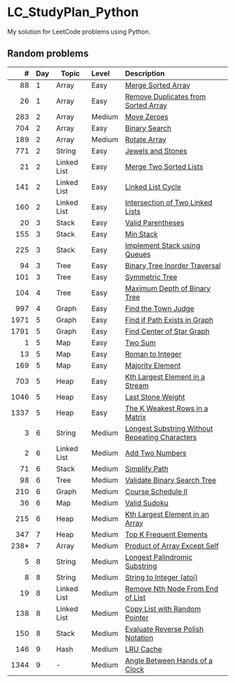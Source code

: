 # LC_StudyPlan_Python

My solution for LeetCode problems using Python.

## Random problems

|   # | Day | Topic | Level | Description
| --: | --- |  ---  |  :--  | :--
|  88 | 1 | Array | Easy  | [Merge Sorted Array](solutions/LC88.py)
|  26 | 1 | Array | Easy  | [Remove Duplicates from Sorted Array](solutions/LC26.py)
| 283 | 2 | Array | Medium | [Move Zeroes](solutions/LC283.py)
| 704 | 2 | Array | Easy   | [Binary Search](solutions/LC704.py)
| 189 | 2 | Array | Medium | [Rotate Array](solutions/LC189.py)
| 771 | 2 | String | Easy | [Jewels and Stones](solution/LC771.py)
|  21 | 2 | Linked List | Easy | [Merge Two Sorted Lists](solutions/LC21.py)
| 141 | 2 | Linked List | Easy | [Linked List Cycle](solution/LC141.py)
| 160 | 2 | Linked List | Easy | [Intersection of Two Linked Lists](solutions/LC160.py)
|  20 | 3 | Stack | Easy | [Valid Parentheses](solutions/LC20.py)
| 155 | 3 | Stack | Easy | [Min Stack](solutions/LC155.py)
| 225 | 3 | Stack | Easy | [Implement Stack using Queues](solutions/LC225.py)
|  94 | 3 | Tree | Easy | [Binary Tree Inorder Traversal](solutions/LC94.py)
| 101 | 3 | Tree | Easy | [Symmetric Tree](solutions/LC101.py)
| 104 | 4 | Tree | Easy | [Maximum Depth of Binary Tree](solutions/LC104.py)
| 997 | 4 | Graph | Easy | [Find the Town Judge](solutions/LC997.py)
| 1971 | 5 | Graph | Easy | [Find if Path Exists in Graph](solutions/LC1971.py)
| 1791 | 5 | Graph | Easy | [Find Center of Star Graph](solutions/LC1791.py)
| 1 | 5 | Map | Easy | [Two Sum](solutions/LC1.py)
| 13 | 5 | Map | Easy | [Roman to Integer](solutions/LC13.py)
| 169 | 5 | Map | Easy | [Majority Element](solutions/LC169.py)
| 703 | 5 | Heap | Easy | [Kth Largest Element in a Stream](solutions/LC703.py)
| 1046 | 5 | Heap | Easy | [Last Stone Weight](solutions/LC1046.py)
| 1337 | 5 | Heap | Easy | [The K Weakest Rows in a Matrix](solutions/LC1337.py)
| 3 | 6 | String | Medium | [Longest Substring Without Repeating Characters](solutions/LC3.py)
| 2 | 6 | Linked List | Medium | [Add Two Numbers](solutions/LC2.py)
| 71 | 6 | Stack | Medium | [Simplify Path](solutions/LC71.py)
| 98 | 6 | Tree | Medium | [Validate Binary Search Tree](solutions/LC98.py)
| 210 | 6 | Graph | Medium | [Course Schedule II](solutions/LC210.py)
| 36 | 6 | Map | Medium | [Valid Sudoku](solutions/LC36.py)
| 215 | 6 | Heap | Medium | [Kth Largest Element in an Array](solutions/LC215.py)
| 347 | 7 | Heap | Medium | [Top K Frequent Elements](solutions/LC347.py)
| 238* | 7 | Array | Medium | [Product of Array Except Self](solutions/LC238.py)
| 5 | 8 | String | Medium | [Longest Palindromic Substring](solutions/LC5.py)
| 8 | 8 | String | Medium | [String to Integer (atoi)](solutions/LC8.py)
| 19 | 8 | Linked List | Medium | [Remove Nth Node From End of List](solutions/LC19.py)
| 138 | 8 | Linked List | Medium | [Copy List with Random Pointer](solutions/LC138.py)
| 150 | 8 | Stack | Medium | [Evaluate Reverse Polish Notation](solutions/LC150.py)
| 146 | 9 | Hash | Medium | [LRU Cache](solutions/LC146.py)
| 1344 | 9 | - | Medium | [Angle Between Hands of a Clock](solutions/LC1344.py)
